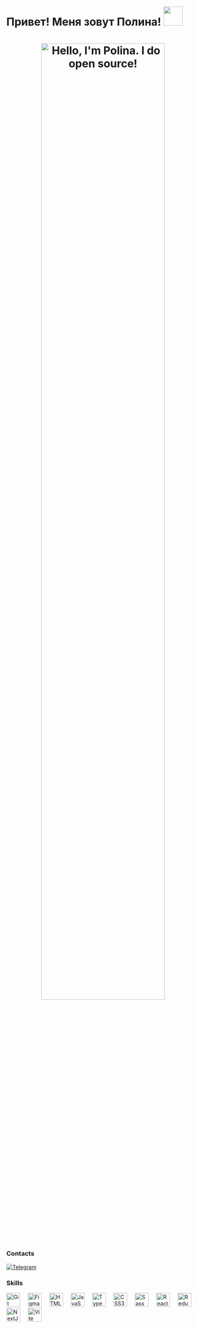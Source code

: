 
# Привет! Меня зовут Полина! <img src="https://media.giphy.com/media/mGcNjsfWAjY5AEZNw6/giphy.gif" width="50">

# <p align="center"><a href="https://anuraghazra.github.io"><img width="80%" alt="Hello, I'm Polina. I do open source!" src="./assets/gh-readme-header.png" /></a></p>


### Contacts
<p dir="auto"><a href="https://t.me/polinysh_ka" rel="nofollow"><img src="https://camo.githubusercontent.com/afaa74bcd8ebafeffb8c818bfa55e4b4923498b32ccbb1189fcc170fd43b490c/68747470733a2f2f696d672e736869656c64732e696f2f62616467652f54656c656772616d2d3243413545303f7374796c653d666f722d7468652d6261646765266c6f676f3d74656c656772616d266c6f676f436f6c6f723d7768697465" alt="Telegram" data-canonical-src="https://img.shields.io/badge/Telegram-2CA5E0?style=for-the-badge&amp;logo=telegram&amp;logoColor=white" style="max-width: 100%;"></a>

  <!--
  <a href="mailto:mihalevapr@gmail.com"><img src="https://camo.githubusercontent.com/81e9bd7225cfe2313101e2df8cc8d55eaf603816249f8bb8af2f953af6dc07f7/68747470733a2f2f696d672e736869656c64732e696f2f62616467652f656d61696c2d4431343833363f7374796c653d666f722d7468652d6261646765266c6f676f3d676d61696c266c6f676f436f6c6f723d7768697465" alt="Gmail" data-canonical-src="https://img.shields.io/badge/email-D14836?style=for-the-badge&amp;logo=gmail&amp;logoColor=white" style="max-width: 100%;"></a>

  -->
  




<!--

### 👩‍💻  Обо мне

Я начинающий Frontend разработчик. С мая 2023 года по апрель 2024 я изучал Frontend разработку на курсах Хекслет. <br><br>- 🔭 в 2023 поступил в магистратуру МИСиС на информационные технологии<br>- 📚 Являюсь студентом на курсе Веб-разработки Яндекс Практикум.



###

### 🛠 Технологии:

###
-->


### Skills 

<div align="left">
    <a href="https://git-scm.com/" target="_blank" rel="noreferrer"><img src="https://raw.githubusercontent.com/danielcranney/readme-generator/main/public/icons/skills/git-colored.svg" width="36" height="36" alt="Git" /></a>
    <img width="12" />
     <a href="https://www.figma.com/" target="_blank" rel="noreferrer"><img src="https://raw.githubusercontent.com/danielcranney/readme-generator/main/public/icons/skills/figma-colored.svg" width="36" height="36" alt="Figma" /></a>
   <img width="12" />   
  <a href="https://developer.mozilla.org/en-US/docs/Glossary/HTML5" target="_blank" rel="noreferrer"><img src="https://raw.githubusercontent.com/danielcranney/readme-generator/main/public/icons/skills/html5-colored.svg" width="36" height="36" alt="HTML5" /></a>
    <img width="12" />
    <a href="https://developer.mozilla.org/en-US/docs/Web/JavaScript" target="_blank" rel="noreferrer"><img src="https://raw.githubusercontent.com/danielcranney/readme-generator/main/public/icons/skills/javascript-colored.svg" width="36" height="36" alt="JavaScript" /></a>
  <img width="12" />
    <a href="https://www.typescriptlang.org/" target="_blank" rel="noreferrer"><img src="https://raw.githubusercontent.com/danielcranney/readme-generator/main/public/icons/skills/typescript-colored.svg" width="36" height="36" alt="TypeScript" /></a>
  <img width="12" />
    <a href="https://www.w3.org/TR/CSS/#css" target="_blank" rel="noreferrer"><img src="https://raw.githubusercontent.com/danielcranney/readme-generator/main/public/icons/skills/css3-colored.svg" width="36" height="36" alt="CSS3" /></a>
  <img width="12" />
    <a href="https://sass-lang.com/" target="_blank" rel="noreferrer"><img src="https://raw.githubusercontent.com/danielcranney/readme-generator/main/public/icons/skills/sass-colored.svg" width="36" height="36" alt="Sass" /></a>
   <img width="12" /> 
  <a href="https://reactjs.org/" target="_blank" rel="noreferrer"><img src="https://raw.githubusercontent.com/danielcranney/readme-generator/main/public/icons/skills/react-colored.svg" width="36" height="36" alt="React" /></a>
    <img width="12" />
    <a href="https://redux.js.org/" target="_blank" rel="noreferrer"><img src="https://raw.githubusercontent.com/danielcranney/readme-generator/main/public/icons/skills/redux-colored.svg" width="36" height="36" alt="Redux" /></a>
  <img width="12" />
    <a href="https://nextjs.org/docs" target="_blank" rel="noreferrer"><img src="https://raw.githubusercontent.com/danielcranney/readme-generator/main/public/icons/skills/nextjs-colored.svg" width="36" height="36" alt="NextJs" /></a>
  <img width="12" />
    <a href="https://vitejs.dev/" target="_blank" rel="noreferrer"><img src="https://raw.githubusercontent.com/danielcranney/readme-generator/main/public/icons/skills/vite-colored.svg" width="36" height="36" alt="Vite" /></a>
   <img width="12" />  
  </div>
